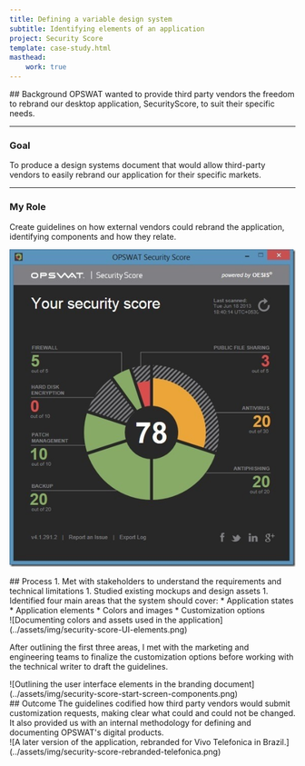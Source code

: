 ```yaml
---
title: Defining a variable design system
subtitle: Identifying elements of an application
project: Security Score
template: case-study.html
masthead:
    work: true
---
```


<section class="grid indenter:3/5 flip-top:kid border-top:3px border-accent:cyan">
## Background 
OPSWAT wanted to provide third party vendors the freedom to rebrand our desktop application, SecurityScore, to suit their specific needs.

---

### Goal 
To produce a design systems document that would allow third-party vendors to easily rebrand our application for their specific markets.

---

### My Role 
Create guidelines on how external vendors could rebrand the application, identifying components and how they relate.

![Security Score application](../assets/img/security-score-security-check.jpg)

</section>


<section class="grid indenter:3/5 split-lists flip-top:kid border-top:3px border-accent:magenta">
## Process 
1. Met with stakeholders to understand the requirements and technical limitations
1. Studied existing mockups and design assets
1. Identified four main areas that the system should cover:
    * Application states
    * Application elements
    * Colors and images
    * Customization options

<div class="border:img margin-bottom:size3">
![Documenting colors and assets used in the application](../assets/img/security-score-UI-elements.png)
</div>

After outlining the first three areas, I met with the marketing and engineering teams to finalize the customization options before working with the  technical writer to draft the guidelines.

<div class="border:img margin-top:size2">
![Outlining the user interface elements in the branding document](../assets/img/security-score-start-screen-components.png)
</div>


</section>

<section class="grid indenter:3/5 flip-top:kid border-top:3px border-accent:yellow">
## Outcome
The guidelines codified how third party vendors would submit customization requests, making clear what could and could not be changed. It also provided us with an internal methodology for defining and documenting OPSWAT's digital products.

<div class="pano bkg:grey shadow:img">
![A later version of the application, rebranded for Vivo Telefonica in Brazil.](../assets/img/security-score-rebranded-telefonica.png)
</div>

</section>

